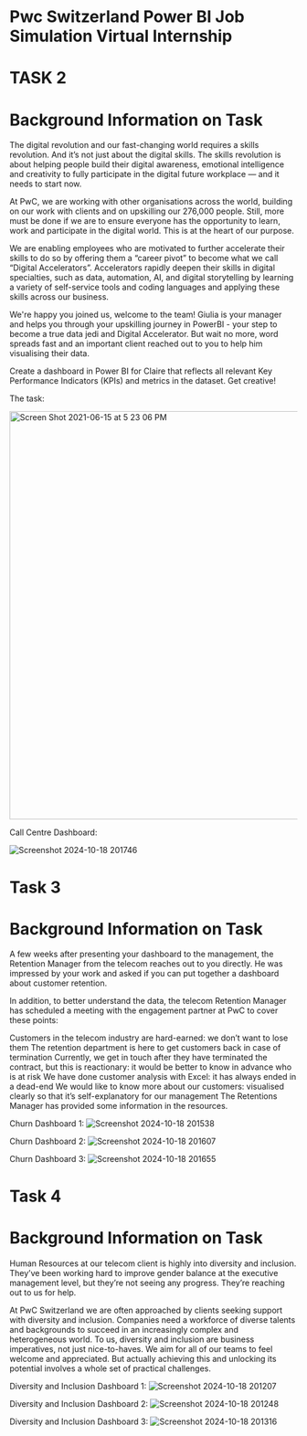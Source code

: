 # Pwc Switzerland Power BI Job Simulation Virtual Internship

# TASK 2
# Background Information on Task

The digital revolution and our fast-changing world requires a skills revolution. And it’s not just about the digital skills. The skills revolution is about helping people build their digital awareness, emotional intelligence and creativity to fully participate in the digital future workplace — and it needs to start now.

At PwC, we are working with other organisations across the world, building on our work with clients and on upskilling our 276,000 people. Still, more must be done if we are to ensure everyone has the opportunity to learn, work and participate in the digital world. This is at the heart of our purpose.

We are enabling employees who are motivated to further accelerate their skills to do so by offering them a “career pivot” to become what we call “Digital Accelerators”. Accelerators rapidly deepen their skills in digital specialties, such as data, automation, AI, and digital storytelling by learning a variety of self-service tools and coding languages and applying these skills across our business.

We're happy you joined us, welcome to the team! Giulia is your manager and helps you through your upskilling journey in PowerBI - your step to become a true data jedi and Digital Accelerator. But wait no more, word spreads fast and an important client reached out to you to help him visualising their data. 

Create a dashboard in Power BI for Claire that reflects all relevant Key Performance Indicators (KPIs) and metrics in the dataset. Get creative!


 The task:
  
  <img width="715" alt="Screen Shot 2021-06-15 at 5 23 06 PM" src="https://github.com/user-attachments/assets/7b54bb3d-2e1c-48dd-9320-46b255838e68">

 Call Centre Dashboard:
 
  ![Screenshot 2024-10-18 201746](https://github.com/user-attachments/assets/9ba641c8-0f08-4be3-bde2-e00b1a94b27b)

# Task 3
# Background Information on Task

A few weeks after presenting your dashboard to the management, the Retention Manager from the telecom reaches out to you directly. He was impressed by your work and asked if you can put together a dashboard about customer retention.

In addition, to better understand the data, the telecom Retention Manager has scheduled a meeting with the engagement partner at PwC to cover these points:

Customers in the telecom industry are hard-earned: we don’t want to lose them
The retention department is here to get customers back in case of termination 
Currently, we get in touch after they have terminated the contract, but this is reactionary: it would be better to know in advance who is at risk 
We  have done customer analysis with Excel: it has always ended in a dead-end
We would like to know more about our customers: visualised clearly so that it’s self-explanatory for our management
The Retentions Manager has provided some information in the resources.

Churn Dashboard 1: 
![Screenshot 2024-10-18 201538](https://github.com/user-attachments/assets/964ed5ab-dd9b-4eb8-93ae-600a3b454830)

Churn Dashboard 2:
![Screenshot 2024-10-18 201607](https://github.com/user-attachments/assets/7d1e1738-fc1e-4c30-957a-21b82cf2be97)

Churn Dashboard 3:
![Screenshot 2024-10-18 201655](https://github.com/user-attachments/assets/6c68d0c6-24de-4d21-ac80-6eb34ecfcb1e)

# Task 4
# Background Information on Task
Human Resources at our telecom client is highly into diversity and inclusion. They’ve been working hard to improve gender balance at the executive management level, but they’re not seeing any progress. They’re reaching out to us for help.

At PwC Switzerland we are often approached by clients seeking support with diversity and inclusion. Companies need a workforce of diverse talents and backgrounds to succeed in an increasingly complex and heterogeneous world. To us, diversity and inclusion are business imperatives, not just nice-to-haves. We aim for all of our teams to feel welcome and appreciated. But actually achieving this and unlocking its potential involves a whole set of practical challenges.

Diversity and Inclusion Dashboard 1:
![Screenshot 2024-10-18 201207](https://github.com/user-attachments/assets/b6f76ad6-716f-443c-bf7a-70758aa23813)

Diversity and Inclusion Dashboard 2:
![Screenshot 2024-10-18 201248](https://github.com/user-attachments/assets/13123f5f-11ca-497b-92a6-ef25b44467fb)

Diversity and Inclusion Dashboard 3:
![Screenshot 2024-10-18 201316](https://github.com/user-attachments/assets/61eb83e9-ca56-4c65-9211-a383645e4c69)









 

